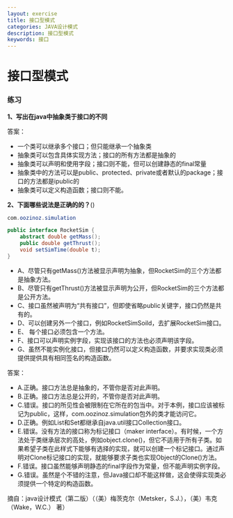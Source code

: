 ```yaml
---
layout: exercise
title: 接口型模式
categories: JAVA设计模式
description: 接口型模式
keywords: 接口
---
```



# 接口型模式


### 练习
**1、写出在java中抽象类于接口的不同**

答案：

* 一个类可以继承多个接口；但只能继承一个抽象类
* 抽象类可以包含具体实现方法；接口的所有方法都是抽象的
* 抽象类可以声明和使用字段；接口则不能，但可以创建静态的final常量
* 抽象类中的方法可以是public、protected、private或者默认的package；接口的方法都是ipublic的
* 抽象类可以定义构造函数；接口则不能。

**2、下面哪些说法是正确的的？**()

```java
com.oozinoz.simulation

public interface RocketSim {
	abstract double getMass();
	public double getThrust();
	void setSimTime(double t);
} 
```
* A、尽管只有getMass()方法被显示声明为抽象，但RocketSim的三个方法都是抽象方法。
* B、尽管只有getThrust()方法被显示声明为公开，但RocketSim的三个方法都是公开方法。
* C、接口虽然被声明为“共有接口”，但即使省略public关键字，接口仍然是共有的。
* D、可以创建另外一个接口，例如RocketSimSoild，去扩展RocketSim接口。
* E、 每个接口必须包含一个方法。
* F、接口可以声明实例字段，实现该接口的方法也必须声明该字段。
* G、虽然不能实例化接口，但接口仍然可以定义构造函数，并要求实现类必须提供提供具有相同签名的构造函数。

答案：

* A.正确。接口方法总是抽象的，不管你是否对此声明。
* B.正确。接口方法总是公开的，不管你是否对此声明。
* C.错误。接口的所见性会被限制在它所在的包当中。对于本例，接口应该被标记为public，这样，com.oozinoz.simulation包外的类才能访问它。
* D.正确。例如List和Set都继承自java.util接口Collection接口。
* E.错误。没有方法的接口称为标记接口（maker interface）。有时候，一个方法处于类继承层次的高处，例如object.clone()，但它不适用于所有子类。如果希望子类在此样式下能够有选择的实现，就可以创建一个标记接口。通过声明对Clone标记接口的实现，就能够要求子类也实现Object的Clone()方法。
* F.错误。接口虽然能够声明静态的final字段作为常量，但不能声明实例字段。
* G.错误。虽然是个不错的注意，但Java接口却不能这样做，这会使得实现类必须提供一个特定的构造函数。




摘自：java设计模式（第二版）（（美）梅茨克尔（Metsker，S.J.），（美）韦克（Wake，W.C.） 著）